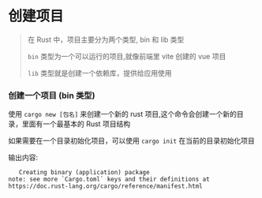 # 创建项目

> 在 Rust 中，项目主要分为两个类型, bin 和 lib 类型
> 
> `bin` 类型为一个可以运行的项目,就像前端里 vite 创建的 vue 项目
> 
> `lib` 类型就是创建一个依赖库，提供给应用使用

### 创建一个项目 (bin 类型)

使用 `cargo new [包名]` 来创建一个新的 rust 项目,这个命令会创建一个新的目录，里面有一个最基本的 Rust 项目结构

如果需要在一个目录初始化项目，可以使用 `cargo init` 在当前的目录初始化项目

输出内容:
```
   Creating binary (application) package
note: see more `Cargo.toml` keys and their definitions at https://doc.rust-lang.org/cargo/reference/manifest.html
```

